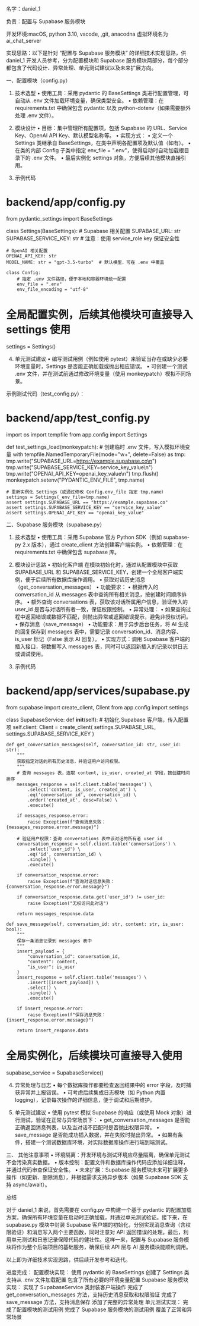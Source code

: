 名字：daniel_1

负责：配置与 Supabase 服务模块

开发环境:macOS, python 3.10, vscode, ,git, anacodna 虚拟环境名为 ai_chat_server

实现思路：以下是针对 “配置与 Supabase 服务模块” 的详细技术实现思路，供 daniel_1 开发人员参考，分为配置模块和 Supabase 服务模块两部分，每个部分都包含了代码设计、异常处理、单元测试建议以及未来扩展方向。

一、配置模块（config.py）

1. 技术选型
	•	使用工具：采用 pydantic 的 BaseSettings 类进行配置管理，可自动从 .env 文件加载环境变量，确保类型安全。
	•	依赖管理：在 requirements.txt 中确保包含 pydantic 以及 python-dotenv（如果需要额外处理 .env 文件）。

2. 模块设计
	•	目标：集中管理所有配置项，包括 Supabase 的 URL、Service Key、OpenAI API Key、默认模型名称等。
	•	实现方式：
	•	定义一个 Settings 类继承自 BaseSettings，在类中声明各配置项及默认值（如有）。
	•	在类的内部 Config 子类中指定 env_file = ".env"，使得启动时自动加载根目录下的 .env 文件。
	•	最后实例化 settings 对象，方便后续其他模块直接引用。

3. 示例代码

# backend/app/config.py
from pydantic_settings import BaseSettings

class Settings(BaseSettings):
    # Supabase 相关配置
    SUPABASE_URL: str
    SUPABASE_SERVICE_KEY: str  # 注意：使用 service_role key 保证安全性
    
    # OpenAI 相关配置
    OPENAI_API_KEY: str
    MODEL_NAME: str = "gpt-3.5-turbo"  # 默认模型，可在 .env 中覆盖

    class Config:
        # 指定 .env 文件路径，便于本地和容器环境统一配置
        env_file = ".env"
        env_file_encoding = "utf-8"

# 全局配置实例，后续其他模块可直接导入 settings 使用
settings = Settings()

4. 单元测试建议
	•	编写测试用例（例如使用 pytest）来验证当存在或缺少必要环境变量时，Settings 是否能正确加载或抛出相应错误。
	•	可创建一个测试 .env 文件，并在测试前通过修改环境变量（使用 monkeypatch）模拟不同场景。

示例测试代码（test_config.py）：

# backend/app/test_config.py
import os
import tempfile
from app.config import Settings

def test_settings_load(monkeypatch):
    # 创建临时 .env 文件，写入模拟环境变量
    with tempfile.NamedTemporaryFile(mode="w+", delete=False) as tmp:
        tmp.write("SUPABASE_URL=https://example.supabase.co\n")
        tmp.write("SUPABASE_SERVICE_KEY=service_key_value\n")
        tmp.write("OPENAI_API_KEY=openai_key_value\n")
        tmp.flush()
        monkeypatch.setenv("PYDANTIC_ENV_FILE", tmp.name)

    # 重新实例化 Settings（或通过修改 Config.env_file 指定 tmp.name）
    settings = Settings(_env_file=tmp.name)
    assert settings.SUPABASE_URL == "https://example.supabase.co"
    assert settings.SUPABASE_SERVICE_KEY == "service_key_value"
    assert settings.OPENAI_API_KEY == "openai_key_value"

二、Supabase 服务模块（supabase.py）

1. 技术选型
	•	使用工具：采用 Supabase 官方 Python SDK（例如 supabase-py 2.x 版本），通过 create_client 方法创建客户端实例。
	•	依赖管理：在 requirements.txt 中确保包含 supabase 库。

2. 模块设计思路
	•	初始化客户端
在模块初始化时，通过从配置模块中获取 SUPABASE_URL 和 SUPABASE_SERVICE_KEY，创建一个全局客户端实例，便于后续所有数据库操作调用。
	•	获取对话历史消息（get_conversation_messages）
	•	功能要求：
	•	根据传入的 conversation_id 从 messages 表中查询所有相关消息，按创建时间顺序排序。
	•	额外查询 conversations 表，获取该对话所属用户信息，验证传入的 user_id 是否与对话所有者一致，保证权限控制。
	•	异常处理：
	•	如果查询过程中返回错误或数据不匹配，则抛出异常或返回错误提示，避免非授权访问。
	•	保存消息（save_message）
	•	功能要求：用于异步后台任务，将 AI 生成的回复保存到 messages 表中，需要记录 conversation_id、消息内容、is_user 标记（False 表示 AI 回复）。
	•	实现方式：调用 Supabase 客户端的插入接口，将数据写入 messages 表，同时可以返回新插入的记录以供日志或调试使用。

3. 示例代码

# backend/app/services/supabase.py
from supabase import create_client, Client
from app.config import settings

class SupabaseService:
    def __init__(self):
        # 初始化 Supabase 客户端，传入配置项
        self.client: Client = create_client(
            settings.SUPABASE_URL,
            settings.SUPABASE_SERVICE_KEY
        )

    def get_conversation_messages(self, conversation_id: str, user_id: str):
        """
        获取指定对话的所有历史消息，并验证用户访问权限。
        """
        # 查询 messages 表，选取 content, is_user, created_at 字段，按创建时间排序
        messages_response = self.client.table('messages') \
            .select('content, is_user, created_at') \
            .eq('conversation_id', conversation_id) \
            .order('created_at', desc=False) \
            .execute()

        if messages_response.error:
            raise Exception(f"查询消息失败：{messages_response.error.message}")

        # 验证用户权限：查询 conversations 表中该对话的所有者 user_id
        conversation_response = self.client.table('conversations') \
            .select('user_id') \
            .eq('id', conversation_id) \
            .single() \
            .execute()

        if conversation_response.error:
            raise Exception(f"查询对话信息失败：{conversation_response.error.message}")

        if conversation_response.data.get('user_id') != user_id:
            raise Exception("无权访问此对话")

        return messages_response.data

    def save_message(self, conversation_id: str, content: str, is_user: bool):
        """
        保存一条消息记录到 messages 表中
        """
        insert_payload = {
            "conversation_id": conversation_id,
            "content": content,
            "is_user": is_user
        }
        insert_response = self.client.table('messages') \
            .insert([insert_payload]) \
            .select() \
            .single() \
            .execute()

        if insert_response.error:
            raise Exception(f"保存消息失败：{insert_response.error.message}")

        return insert_response.data

# 全局实例化，后续模块可直接导入使用
supabase_service = SupabaseService()

4. 异常处理与日志
	•	每个数据库操作都要检查返回结果中的 error 字段，及时捕获异常并上报错误。
	•	可考虑后续集成日志模块（如 Python 内置 logging），记录每次操作的详细信息，便于调试和后期维护。

5. 单元测试建议
	•	使用 pytest 模拟 Supabase 的响应（或使用 Mock 对象）进行测试，验证在正常与异常场景下：
	•	get_conversation_messages 是否能正确返回消息列表，以及当对话不匹配时是否抛出权限异常。
	•	save_message 是否能成功插入数据，并在失败时抛出异常。
	•	如果有条件，搭建一个测试数据库环境，对实际数据库操作进行端到端测试。

三、 其他注意事项
	•	环境隔离：开发环境与测试环境应尽量隔离，确保单元测试不会污染真实数据。
	•	版本控制：配置文件和数据库操作代码应添加详细注释，并通过代码审查保证安全性。
	•	未来扩展：Supabase 服务模块未来可扩展更多操作（如更新、删除消息），并根据需求支持异步版本（如果 Supabase SDK 支持 async/await）。

总结

对于 daniel_1 来说，首先需要在 config.py 中构建一个基于 pydantic 的配置加载方案，确保所有环境变量在启动时正确加载，并通过单元测试验证。接下来，在 supabase.py 模块中封装 Supabase 客户端的初始化，分别实现消息查询（含权限验证）和消息写入两个主要函数，同时注意对 API 返回错误的处理。最后，利用单元测试和日志记录保障代码的健壮性。这样一来，配置与 Supabase 服务模块将作为整个后端项目的基础服务，确保后续 API 层与 AI 服务模块能顺利调用。

以上即为详细技术实现思路，供后续开发参考和迭代。

进度完成：
配置模块实现：
使用 pydantic 的 BaseSettings 创建了 Settings 类
支持从 .env 文件加载配置
包含了所有必要的环境变量配置
Supabase 服务模块实现：
实现了 SupabaseService 类封装客户端操作
完成了 get_conversation_messages 方法，支持历史消息获取和权限验证
完成了 save_message 方法，支持消息保存
添加了完整的异常处理
单元测试实现：
完成了配置模块的测试用例
完成了 Supabase 服务模块的测试用例
覆盖了正常和异常场景